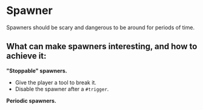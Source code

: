 # Spawner

Spawners should be scary and dangerous to be around for periods of time.

## What can make spawners interesting, and how to achieve it:

**"Stoppable" spawners.**
- Give the player a tool to break it.
- Disable the spawner after a `#trigger`.

**Periodic spawners.**